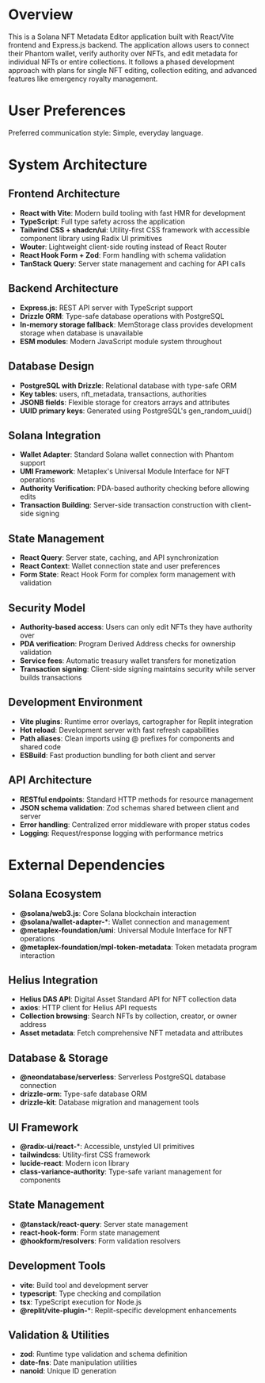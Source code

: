 # Overview

This is a Solana NFT Metadata Editor application built with React/Vite frontend and Express.js backend. The application allows users to connect their Phantom wallet, verify authority over NFTs, and edit metadata for individual NFTs or entire collections. It follows a phased development approach with plans for single NFT editing, collection editing, and advanced features like emergency royalty management.

# User Preferences

Preferred communication style: Simple, everyday language.

# System Architecture

## Frontend Architecture
- **React with Vite**: Modern build tooling with fast HMR for development
- **TypeScript**: Full type safety across the application
- **Tailwind CSS + shadcn/ui**: Utility-first CSS framework with accessible component library using Radix UI primitives
- **Wouter**: Lightweight client-side routing instead of React Router
- **React Hook Form + Zod**: Form handling with schema validation
- **TanStack Query**: Server state management and caching for API calls

## Backend Architecture
- **Express.js**: REST API server with TypeScript support
- **Drizzle ORM**: Type-safe database operations with PostgreSQL
- **In-memory storage fallback**: MemStorage class provides development storage when database is unavailable
- **ESM modules**: Modern JavaScript module system throughout

## Database Design
- **PostgreSQL with Drizzle**: Relational database with type-safe ORM
- **Key tables**: users, nft_metadata, transactions, authorities
- **JSONB fields**: Flexible storage for creators arrays and attributes
- **UUID primary keys**: Generated using PostgreSQL's gen_random_uuid()

## Solana Integration
- **Wallet Adapter**: Standard Solana wallet connection with Phantom support
- **UMI Framework**: Metaplex's Universal Module Interface for NFT operations
- **Authority Verification**: PDA-based authority checking before allowing edits
- **Transaction Building**: Server-side transaction construction with client-side signing

## State Management
- **React Query**: Server state, caching, and API synchronization
- **React Context**: Wallet connection state and user preferences
- **Form State**: React Hook Form for complex form management with validation

## Security Model
- **Authority-based access**: Users can only edit NFTs they have authority over
- **PDA verification**: Program Derived Address checks for ownership validation
- **Service fees**: Automatic treasury wallet transfers for monetization
- **Transaction signing**: Client-side signing maintains security while server builds transactions

## Development Environment
- **Vite plugins**: Runtime error overlays, cartographer for Replit integration
- **Hot reload**: Development server with fast refresh capabilities
- **Path aliases**: Clean imports using @ prefixes for components and shared code
- **ESBuild**: Fast production bundling for both client and server

## API Architecture
- **RESTful endpoints**: Standard HTTP methods for resource management
- **JSON schema validation**: Zod schemas shared between client and server
- **Error handling**: Centralized error middleware with proper status codes
- **Logging**: Request/response logging with performance metrics

# External Dependencies

## Solana Ecosystem
- **@solana/web3.js**: Core Solana blockchain interaction
- **@solana/wallet-adapter-***: Wallet connection and management
- **@metaplex-foundation/umi**: Universal Module Interface for NFT operations
- **@metaplex-foundation/mpl-token-metadata**: Token metadata program interaction

## Helius Integration
- **Helius DAS API**: Digital Asset Standard API for NFT collection data
- **axios**: HTTP client for Helius API requests
- **Collection browsing**: Search NFTs by collection, creator, or owner address
- **Asset metadata**: Fetch comprehensive NFT metadata and attributes

## Database & Storage
- **@neondatabase/serverless**: Serverless PostgreSQL database connection
- **drizzle-orm**: Type-safe database ORM
- **drizzle-kit**: Database migration and management tools

## UI Framework
- **@radix-ui/react-***: Accessible, unstyled UI primitives
- **tailwindcss**: Utility-first CSS framework
- **lucide-react**: Modern icon library
- **class-variance-authority**: Type-safe variant management for components

## State Management
- **@tanstack/react-query**: Server state management
- **react-hook-form**: Form state management
- **@hookform/resolvers**: Form validation resolvers

## Development Tools
- **vite**: Build tool and development server
- **typescript**: Type checking and compilation
- **tsx**: TypeScript execution for Node.js
- **@replit/vite-plugin-***: Replit-specific development enhancements

## Validation & Utilities
- **zod**: Runtime type validation and schema definition
- **date-fns**: Date manipulation utilities
- **nanoid**: Unique ID generation